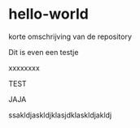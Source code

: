 # hello-world

korte omschrijving van de repository

Dit is even een testje

xxxxxxxx

TEST

JAJA

ssakldjaskldjklasjdklaskldjakldj
